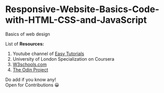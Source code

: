 # Responsive-Website-Basics-Code-with-HTML-CSS-and-JavaScript

Basics of web design

List of <strong>Resources:</strong>

1. Youtube channel of [Easy Tutorials](https://www.youtube.com/c/EasyTutorialsVideo/playlists)
2. University of London Specialization on Coursera
3. [W3schools.com](https://www.w3schools.com/)
4. [The Odin Project](https://www.theodinproject.com/)

Do add if you know any!<br>
Open for Contributions :grinning:
